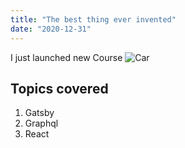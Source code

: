 ```yaml
---
title: "The best thing ever invented"
date: "2020-12-31"
---
```


I just launched new Course
![Car](./car.jpg)

## Topics covered

1. Gatsby
2. Graphql
3. React
